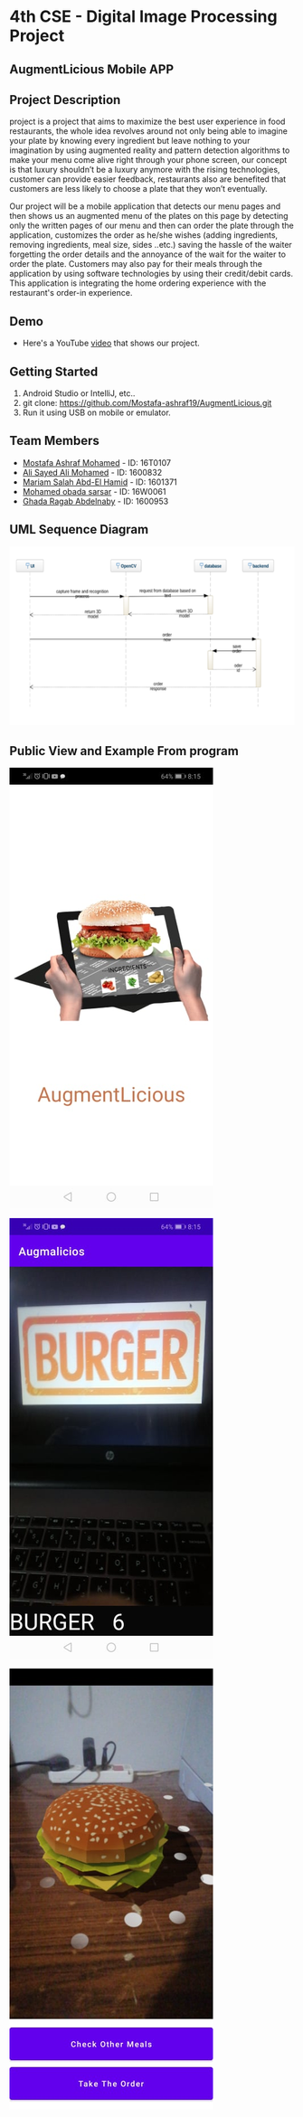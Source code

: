 # 4th CSE - Digital Image Processing Project

## AugmentLicious Mobile APP

## Project Description

project is a project that aims to maximize the best user experience in food restaurants, the whole idea revolves around not only being able to imagine your plate by knowing every ingredient but leave nothing to your imagination by using augmented reality and pattern detection algorithms to make your menu come alive right through your phone screen, our concept is that luxury shouldn’t be a luxury anymore with the rising technologies, customer can provide easier feedback, restaurants also are benefited that customers are less likely to choose a plate that they won’t eventually. 

Our project will be a mobile application that detects our menu pages and then shows us an augmented menu of the plates on this page by detecting only the written pages of our menu and then can order the plate through the application, customizes the order as he/she wishes (adding ingredients, removing ingredients, meal size, sides ..etc.) saving the hassle of the waiter forgetting the order details and the annoyance of the wait for the waiter to order the plate. Customers may also pay for their meals through the application by using software technologies by using their credit/debit cards. This application is integrating the home ordering experience with the restaurant's order-in experience.


## Demo

- Here's a YouTube [video]() that shows our project.

## Getting Started 

 1. Android Studio or IntelliJ, etc..
 2. git clone: https://github.com/Mostafa-ashraf19/AugmentLicious.git
 3. Run it using USB on mobile or emulator.


## Team Members

- [Mostafa Ashraf Mohamed](https://github.com/Mostafa-ashraf19) - ID: 16T0107
- [Ali Sayed Ali Mohamed](https://github.com/alisayed987) - ID: 1600832
- [Mariam Salah Abd-El Hamid](https://github.com/mariamsalah98) - ID: 1601371
- [Mohamed obada sarsar](https://github.com/obada-sarsar) - ID: 16W0061
- [Ghada Ragab Abdelnaby](https://github.com/GhadaRagab20) - ID: 1600953


## UML Sequence Diagram

![UML](https://raw.githubusercontent.com/Mostafa-ashraf19/AugmentLicious/main/Imgs/sc4.png)

## Public View and Example From program

![SC1](https://github.com/Mostafa-ashraf19/AugmentLicious/blob/main/Imgs/sc1.jpg)
	
![SC2](https://github.com/Mostafa-ashraf19/AugmentLicious/blob/main/Imgs/sc2.jpg)
	
![SC3](https://github.com/Mostafa-ashraf19/AugmentLicious/blob/main/Imgs/sc3.jpg)
 


